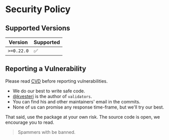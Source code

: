 # Security Policy

## Supported Versions

| Version    | Supported          |
| ---------- | ------------------ |
| `>=0.22.0` | :white_check_mark: |

## Reporting a Vulnerability

Please read [CVD](https://resources.sei.cmu.edu/asset_files/SpecialReport/2017_003_001_503340.pdf) before reporting vulnerabilities.

- We do our best to write safe code.
- [@kvesteri](https://github.com/kvesteri) is the author of `validators`.
- You can find his and other maintainers' email in the commits.
- None of us can promise any response time-frame, but we'll try our best.

That said, use the package at your own risk. The source code is open, we encourage you to read.

> Spammers with be banned.
